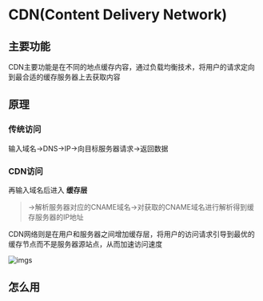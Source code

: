 # CDN(Content Delivery Network)

## 主要功能

CDN主要功能是在不同的地点缓存内容，通过负载均衡技术，将用户的请求定向到最合适的缓存服务器上去获取内容

## 原理

### 传统访问

输入域名->DNS->IP->向目标服务器请求->返回数据

### CDN访问

再输入域名后进入 **缓存层**

> ->解析服务器对应的CNAME域名->对获取的CNAME域名进行解析得到缓存服务器的IP地址

CDN网络则是在用户和服务器之间增加缓存层，将用户的访问请求引导到最优的缓存节点而不是服务器源站点，从而加速访问速度

![imgs](https://www.peterchen.club/imgs/DNS.jpg)

## 怎么用